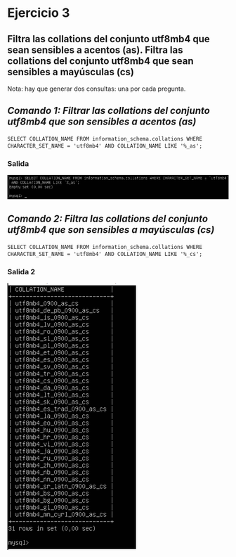 # Ejercicio 3

## Filtra las collations del conjunto utf8mb4 que sean sensibles a acentos (as). Filtra las collations del conjunto utf8mb4 que sean sensibles a mayúsculas (cs)

Nota: hay que generar dos consultas: una por cada pregunta.

## _Comando 1: Filtrar las collations del conjunto utf8mb4 que son sensibles a acentos (as)_

```comand
SELECT COLLATION_NAME FROM information_schema.collations WHERE CHARACTER_SET_NAME = 'utf8mb4' AND COLLATION_NAME LIKE '%_as';
```

### Salida

![alt text](image-3.png)

## _Comando 2: Filtra las collations del conjunto utf8mb4 que son sensibles a mayúsculas (cs)_

```comand
SELECT COLLATION_NAME FROM information_schema.collations WHERE CHARACTER_SET_NAME = 'utf8mb4' AND COLLATION_NAME LIKE '%_cs';
```

### Salida 2

![alt text](image-4.png)
